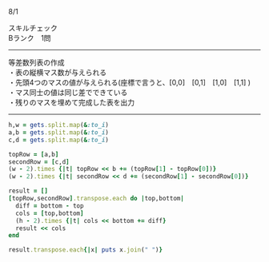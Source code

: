 8/1
 
スキルチェック  
Bランク　1問  
 
-------------------------------------------
等差数列表の作成  
・表の縦横マス数が与えられる  
・先頭4つのマスの値が与えられる(座標で言うと、[0,0]　[0,1]　[1,0]　[1,1] )  
・マス同士の値は同じ差でできている  
・残りのマスを埋めて完成した表を出力  
 
-------------------------------------------
 
```ruby
h,w = gets.split.map(&:to_i)                                           # 表の縦横マス数を取得
a,b = gets.split.map(&:to_i)                                           # 先頭4つのマスの値を取得
c,d = gets.split.map(&:to_i)

topRow = [a,b]                                                         # 横1行目を記録
secondRow = [c,d]                                                      # 横2行目を記録
(w - 2).times {|t| topRow << b += (topRow[1] - topRow[0])}             # 横1行目の等差を計算し、横マスの分等差数列を完成
(w - 2).times {|t| secondRow << d += (secondRow[1] - secondRow[0])}    # 横2行目も同じ処理

result = []                                                            # 最終結果を記録用
[topRow,secondRow].transpose.each do |top,bottom|                      # 縦列の等差数列を作成してく
  diff = bottom - top                                                  # 差を定義
  cols = [top,bottom]                                                  # 最初の2つの値を数列に入れとく
  (h - 2).times {|t| cols << bottom += diff}                           # 縦マスの分等差数列を完成し、colsにまとめる
  result << cols                                                       # 縦各列の結果を記録
end

result.transpose.each{|x| puts x.join(" ")}                            # 最終結果出力

```

